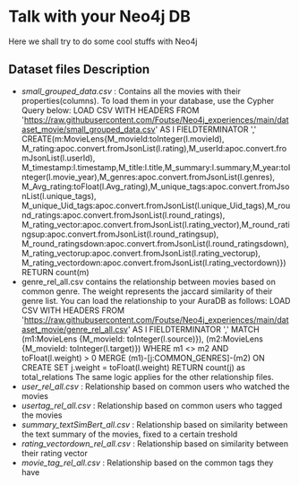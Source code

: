 # Talk with your Neo4j DB
Here we shall try to do some cool stuffs with Neo4j

## Dataset files Description
* *small_grouped_data.csv* : Contains all the movies with their properties(columns). To load them in your database, use the Cypher Query below:
LOAD CSV WITH HEADERS FROM 'https://raw.githubusercontent.com/Foutse/Neo4j_experiences/main/dataset_movie/small_grouped_data.csv' AS l FIELDTERMINATOR ',' CREATE(m:MovieLens{M_movieId:toInteger(l.movieId),
M_rating:apoc.convert.fromJsonList(l.rating),M_userId:apoc.convert.fromJsonList(l.userId),
M_timestamp:l.timestamp,M_title:l.title,M_summary:l.summary,M_year:toInteger(l.movie_year),M_genres:apoc.convert.fromJsonList(l.genres),
M_Avg_rating:toFloat(l.Avg_rating),M_unique_tags:apoc.convert.fromJsonList(l.unique_tags),
M_unique_Uid_tags:apoc.convert.fromJsonList(l.unique_Uid_tags),M_round_ratings:apoc.convert.fromJsonList(l.round_ratings),
M_rating_vector:apoc.convert.fromJsonList(l.rating_vector),M_round_ratingsup:apoc.convert.fromJsonList(l.round_ratingsup),
M_round_ratingsdown:apoc.convert.fromJsonList(l.round_ratingsdown),M_rating_vectorup:apoc.convert.fromJsonList(l.rating_vectorup),
M_rating_vectordown:apoc.convert.fromJsonList(l.rating_vectordown)}) RETURN count(m)
* genre_rel_all.csv contains the relationship between movies based on common genre. The weight represents the jaccard similarity of their genre list. You can load the relationship to your AuraDB as follows:
LOAD CSV WITH HEADERS FROM 'https://raw.githubusercontent.com/Foutse/Neo4j_experiences/main/dataset_movie/genre_rel_all.csv' AS l FIELDTERMINATOR ',' 
  MATCH (m1:MovieLens {M_movieId: toInteger(l.source)}), (m2:MovieLens {M_movieId: toInteger(l.target)})
   WHERE m1 <> m2 AND toFloat(l.weight) > 0
   MERGE (m1)-[j:COMMON_GENRES]-(m2)
   ON CREATE SET j.weight = toFloat(l.weight)
RETURN count(j) as total_relations
The same logic applies for the other relationship files.
* *user_rel_all.csv* : Relationship based on common users who watched the movies
* *usertag_rel_all.csv* : Relationship based on common users who tagged the movies
* *summary_textSimBert_all.csv* : Relationship based on similarity between the text summary of the movies, fixed to a certain treshold
* *rating_vectordown_rel_all.csv* : Relationship based on similarity between their rating vector
* *movie_tag_rel_all.csv* : Relationship based on the common tags they have

